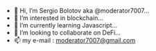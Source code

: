 - 👋 Hi, I’m Sergio Bolotov aka @moderator7007...
- 👀 I’m interested in blockchain...
- 🌱 I’m currently learning Javascript...
- 💞️ I’m looking to collaborate on DeFi...
- 📫 my e-mail : moderator7007@gmail.com

<!---
moderator7007/moderator7007 is a ✨ special ✨ repository because its `README.md` (this file) appears on your GitHub profile.
You can click the Preview link to take a look at your changes.
--->
